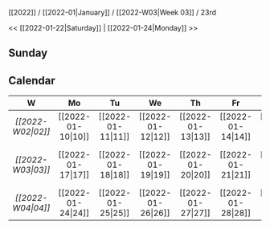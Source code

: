 [[2022]] / [[2022-01|January]] / [[2022-W03|Week 03]] / 23rd

<< [[2022-01-22|Saturday]]  |  [[2022-01-24|Monday]]   >>︎

## Sunday

## Calendar
| W  | Mo | Tu | We | Th | Fr | Sa | Su |
|:--:|:--:|:--:|:--:|:--:|:--:|:--:|:--:|
| *[[2022-W02\|02]]* | [[2022-01-10\|10]] | [[2022-01-11\|11]] | [[2022-01-12\|12]] | [[2022-01-13\|13]] | [[2022-01-14\|14]] | [[2022-01-15\|15]] | [[2022-01-16\|16]] |
| *[[2022-W03\|03]]* | [[2022-01-17\|17]] | [[2022-01-18\|18]] | [[2022-01-19\|19]] | [[2022-01-20\|20]] | [[2022-01-21\|21]] | [[2022-01-22\|22]] | ==**[[2022-01-23\|23]]**== |
| *[[2022-W04\|04]]* | [[2022-01-24\|24]] | [[2022-01-25\|25]] | [[2022-01-26\|26]] | [[2022-01-27\|27]] | [[2022-01-28\|28]] | [[2022-01-29\|29]] | [[2022-01-30\|30]] |
